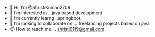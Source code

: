- 👋 Hi, I’m @ShristiKumari2708
- 👀 I’m interested in ...java based development 
- 🌱 I’m currently learng ..springboot.
- 💞️ I’m looking to collaborate on ... freelancing projects based on java
- 📫 How to reach me ... shristi9119@gmail.com

<!---
ShristiKumari2708/ShristiKumari2708 is a ✨ special ✨ repository because its `README.md` (this file) appears on your GitHub profile.
You can click the Preview link to take a look at your changes.
--->
